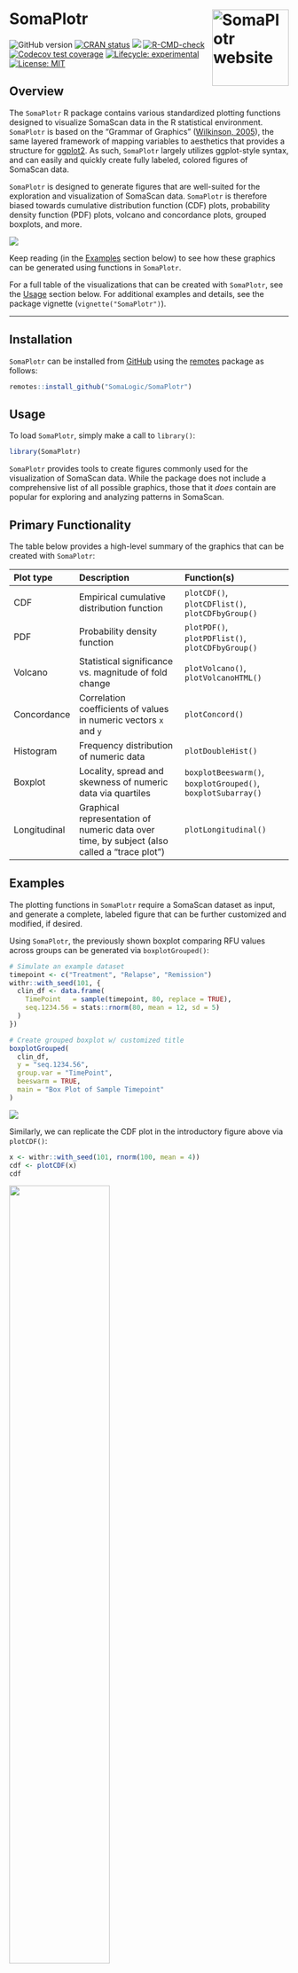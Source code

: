 
<!-- README.md is generated from README.Rmd. Please edit that file -->

# SomaPlotr <a href="https://somalogic.github.io/SomaPlotr"><img src="man/figures/logo.png" align="right" height="138" alt="SomaPlotr website" /></a>

<!-- badges: start -->

![GitHub
version](https://img.shields.io/badge/Version-0.0.1-success.svg?style=flat&logo=github)
[![CRAN
status](http://www.r-pkg.org/badges/version/SomaPlotr)](https://cran.r-project.org/package=SomaPlotr)
[![](https://cranlogs.r-pkg.org/badges/grand-total/SomaPlotr)](https://cran.r-project.org/package=SomaPlotr)
[![R-CMD-check](https://github.com/SomaLogic/SomaPlotr/workflows/R-CMD-check/badge.svg)](https://github.com/SomaLogic/SomaPlotr/actions)
[![Codecov test
coverage](https://codecov.io/gh/SomaLogic/SomaPlotr/branch/main/graph/badge.svg)](https://app.codecov.io/gh/SomaLogic/SomaPlotr?branch=main)
[![Lifecycle:
experimental](https://img.shields.io/badge/lifecycle-experimental-orange.svg)](https://lifecycle.r-lib.org/articles/stages.html#experimental)
[![License:
MIT](https://img.shields.io/badge/License-MIT-blue.svg)](https://choosealicense.com/licenses/mit/)
<!-- badges: end -->

## Overview

The `SomaPlotr` R package contains various standardized plotting
functions designed to visualize SomaScan data in the R statistical
environment. `SomaPlotr` is based on the “Grammar of Graphics”
([Wilkinson,
2005](https://link.springer.com/book/10.1007/0-387-28695-0)), the same
layered framework of mapping variables to aesthetics that provides a
structure for [ggplot2](https://cran.r-project.org/package=ggplot2). As
such, `SomaPlotr` largely utilizes ggplot-style syntax, and can easily
and quickly create fully labeled, colored figures of SomaScan data.

`SomaPlotr` is designed to generate figures that are well-suited for the
exploration and visualization of SomaScan data. `SomaPlotr` is therefore
biased towards cumulative distribution function (CDF) plots, probability
density function (PDF) plots, volcano and concordance plots, grouped
boxplots, and more.

<img src="man/figures/README-plot-grid-1.png" style="display: block; margin: auto auto auto 0;" />

Keep reading (in the [Examples](#examples) section below) to see how
these graphics can be generated using functions in `SomaPlotr`.

For a full table of the visualizations that can be created with
`SomaPlotr`, see the [Usage](#usage) section below. For additional
examples and details, see the package vignette
(`vignette("SomaPlotr")`).

------------------------------------------------------------------------

## Installation

`SomaPlotr` can be installed from
[GitHub](https://github.com/SomaLogic/SomaPlotr) using the
[remotes](https://CRAN.R-project.org/package=remotes) package as
follows:

``` r
remotes::install_github("SomaLogic/SomaPlotr")
```

## <a id="usage"></a>Usage

To load `SomaPlotr`, simply make a call to `library()`:

``` r
library(SomaPlotr)
```

`SomaPlotr` provides tools to create figures commonly used for the
visualization of SomaScan data. While the package does not include a
comprehensive list of all possible graphics, those that it *does*
contain are popular for exploring and analyzing patterns in SomaScan.

## Primary Functionality

The table below provides a high-level summary of the graphics that can
be created with `SomaPlotr`:

| Plot type    | Description                                                                                 | Function(s)                                                  |
|:-------------|:--------------------------------------------------------------------------------------------|:-------------------------------------------------------------|
| CDF          | Empirical cumulative distribution function                                                  | `plotCDF()`, `plotCDFlist()`, `plotCDFbyGroup()`             |
| PDF          | Probability density function                                                                | `plotPDF()`, `plotPDFlist()`, `plotCDFbyGroup()`             |
| Volcano      | Statistical significance vs. magnitude of fold change                                       | `plotVolcano()`, `plotVolcanoHTML()`                         |
| Concordance  | Correlation coefficients of values in numeric vectors `x` and `y`                           | `plotConcord()`                                              |
| Histogram    | Frequency distribution of numeric data                                                      | `plotDoubleHist()`                                           |
| Boxplot      | Locality, spread and skewness of numeric data via quartiles                                 | `boxplotBeeswarm()`, `boxplotGrouped()`, `boxplotSubarray()` |
| Longitudinal | Graphical representation of numeric data over time, by subject (also called a “trace plot”) | `plotLongitudinal()`                                         |

## <a id="examples"></a>Examples

The plotting functions in `SomaPlotr` require a SomaScan dataset as
input, and generate a complete, labeled figure that can be further
customized and modified, if desired.

Using `SomaPlotr`, the previously shown boxplot comparing RFU values
across groups can be generated via `boxplotGrouped()`:

``` r
# Simulate an example dataset
timepoint <- c("Treatment", "Relapse", "Remission")
withr::with_seed(101, {
  clin_df <- data.frame(
    TimePoint   = sample(timepoint, 80, replace = TRUE),
    seq.1234.56 = stats::rnorm(80, mean = 12, sd = 5)
  )
})

# Create grouped boxplot w/ customized title
boxplotGrouped(
  clin_df,
  y = "seq.1234.56", 
  group.var = "TimePoint", 
  beeswarm = TRUE, 
  main = "Box Plot of Sample Timepoint"
)
```

<img src="man/figures/README-boxplot-grouped-1.png" style="display: block; margin: auto auto auto 0;" />

Similarly, we can replicate the CDF plot in the introductory figure
above via `plotCDF()`:

``` r
x <- withr::with_seed(101, rnorm(100, mean = 4))
cdf <- plotCDF(x)
cdf
```

<img src="man/figures/README-cdf-1.png" width="60%" style="display: block; margin: auto auto auto 0;" />

A quantile/percentile line (the <span style="color:red">red line</span>
in the figure below) can be added to an existing CDF plot via
`addCDFquantiles()`:

``` r
cdf + addCDFquantiles(x, col = "red")
```

<img src="man/figures/README-cdf-quantiles-1.png" width="60%" style="display: block; margin: auto auto auto 0;" />

For a more in-depth overview of the package and a full list of example
plots, please see the package vignette: `vignette("SomaPlotr")`.

------------------------------------------------------------------------

## Color Palettes

`SomaPlotr` provides color palettes that correspond to SomaLogic
Operating Co., Inc. company color schemes:

``` r
scales::show_col(palette_soma(n = 8))
```

<img src="man/figures/README-palette-soma-1.png" width="60%" style="display: block; margin: auto auto auto 0;" />

These palettes can be incorporated into figures in a variety of ways.
The `soma_colors` and `soma_colors2` objects provide individual hex
colors for the SomaLogic color scheme. These objects can be used to
transform the [ggplot2](https://ggplot2.tidyverse.org/) default color
palette.

``` r
data.frame(x = seq_along(soma_colors2), y = seq_along(soma_colors2)) |> 
  ggplot(aes(x = x, y = y)) +
  geom_bar(stat = "identity", fill = soma_colors2) +
  scale_x_discrete(labels = names(soma_colors2)) +
  theme(axis.title.y = element_blank(),
        axis.text.y = element_blank(),
        axis.ticks.y = element_blank())
```

<img src="man/figures/README-soma-colors2-1.png" width="60%" style="display: block; margin: auto auto auto 0;" />

## Themes

The `theme_soma()` theme and `scale_color_soma()` functions provide a
uniform plotting and color scheme. By using the `theme_soma()` theme,
polished, publication ready figures can be generated with consistent
font sizes, backgrounds, legend positions, and more.

Below, the left plot (`p1`) was created with the `mtcars` data set,
using all `ggplot2` defaults. The right plot (`p2`) uses the same data
set, but with the `theme_soma()` theme and `scale_color_soma()` color
scale applied.

``` r
p1 <- ggplot(mtcars, aes(x = hp, y = mpg, color = factor(cyl))) +
  geom_point(alpha = 0.5, size = 4)

p2 <- p1 + 
  theme_soma() + 
  scale_color_soma()
```

<img src="man/figures/README-theme-comparison-1.png" style="display: block; margin: auto auto auto 0;" />

More detailed examples illustrating how to apply these themes can be
found in `vignette("themes-and-palettes")`. For a full list of available
color scales and themes, see `?SomaPlotr::theme_soma`.

------------------------------------------------------------------------

## MIT LICENSE

- See:
  - [LICENSE](https://github.com/SomaLogic/SomaPlotr/blob/main/LICENSE.md)
- The MIT license:
  - <https://choosealicense.com/licenses/mit/>
  - [https://www.tldrlegal.com/license/mit-license/](https://www.tldrlegal.com/license/mit-license)
- Further:
  - “SomaPlotr” and “SomaLogic” are trademarks owned by SomaLogic
    Operating Co., Inc. No license is hereby granted to these trademarks
    other than for purposes of identifying the origin or source of this
    Software.
